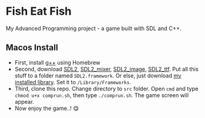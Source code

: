 # Fish Eat Fish
My Advanced Programming project - a game built with SDL and C++.
## Macos Install

* First, install [g++](https://formulae.brew.sh/formula/gcc#default) using Homebrew
* Second, download [SDL2](https://github.com/rosejoshua/QuickSDL2Mac), [SDL2_mixer](https://github.com/libsdl-org/SDL_mixer/releases), [SDL2_image](https://github.com/libsdl-org/SDL_image/releases/tag/release-2.6.3), [SDL2_ttf](https://github.com/libsdl-org/SDL_ttf/releases/tag/release-2.20.2). Put all this stuff to a folder named ``SDL2.framework``.  Or else, just download [my installed library](https://drive.google.com/file/d/10YlzZuQPUc5oR2w4aWxxQ1EQC_B761Xt/view?usp=sharing). Set it to ``/Library/Frameworks``.
* Third, clone this repo. Change directory to ``src`` folder. Open ``cmd`` and type ``chmod u+x comprun.sh``, then type ``./comprun.sh``. The game screen will appear.
* Now enjoy the game..! 😋
